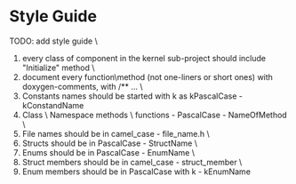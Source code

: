 # Style Guide

TODO: add style guide \ 
1. every class of component in the kernel sub-project should include "Initialize" method \ 
2. document every function\method (not one-liners or short ones) with doxygen-comments, with /** ... \ 
3. Constants names should be started with k as kPascalCase - kConstandName
4. Class \ Namespace methods \ functions - PascalCase - NameOfMethod \
5. File names should be in camel_case - file_name.h \
6. Structs should be in PascalCase - StructName \ 
7. Enums should be in PascalCase - EnumName \
8. Struct members should be in camel_case - struct_member \ 
9. Enum members should be in PascalCase with k - kEnumName